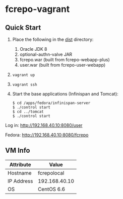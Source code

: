 # fcrepo-vagrant

## Quick Start

1. Place the following in the [dist](dist) directory:
    1. Oracle JDK 8
    2. optional-authn-valve JAR
    3. fcrepo.war (built from fcrepo-webapp-plus)
    4. user.war (built from fcrepo-user-webapp)
2. `vagrant up`
3. `vagrant ssh`
4. Start the base applications (Infinispan and Tomcat):

    ```
    $ cd /apps/fedora/infinispan-server
    $ ./control start
    $ cd ../tomcat
    $ ./control start
    ```

Log in: <http://192.168.40.10:8080/user>

Fedora: <http://192.168.40.10:8080/fcrepo>

## VM Info

|Attribute  |Value        |
|-----------|-------------|
|Hostname   |fcrepolocal  |
|IP Address |192.168.40.10|
|OS         |CentOS 6.6   |
